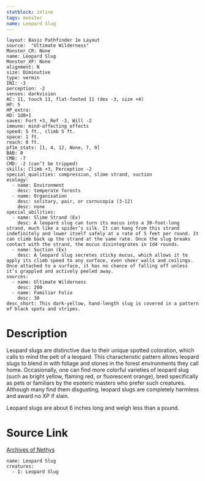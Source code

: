 ```yaml
---
statblock: inline
tags: monster
name: Leopard Slug
---
```

```statblock
layout: Basic Pathfinder 1e Layout
source:  "Ultimate Wilderness"
Monster_CR: None
name: Leopard Slug
Monster_XP: None
alignment: N
size: Diminutive
type: vermin
INI: -3
perception: -2
senses: darkvision
AC: 11, touch 11, flat-footed 11 (dex -3, size +4)
HP: 5
HP_extra: 
HD: 1d8+1
saves: Fort +3, Ref -3, Will -2
immune: mind-affecting effects
speed: 5 ft., climb 5 ft.
space: 1 ft.
reach: 0 ft.
pf1e_stats: [1, 4, 12, None, 7, 9]
BAB: 0
CMB: -7
CMD: -2 (can’t be tripped)
skills: Climb +3, Perception -2
special_qualities: compression, slime strand, suction
ecology:
  - name: Environment
    desc: temperate forests
  - name: Organisation
    desc: solitary, pair, or cornucopia (3-12)
    desc: none
special_abilities:
  - name: Slime Strand (Ex)
    desc: A leopard slug can turn its mucus into a 30-foot-long strand, much like a spider’s silk. It can hang from this strand indefinitely and lower itself safely at a rate of 5 feet per round. It can climb back up the strand at the same rate. Once the slug breaks contact with the strand, the mucus disintegrates in 1d4 rounds.
  - name: Suction (Ex)
    desc: A leopard slug secretes sticky mucus, which allows it to apply its climb speed to any surface, even sheer walls and ceilings. Once attached to a surface, it has no chance of falling off unless it’s grappled and actively peeled away.
sources:
  - name: Ultimate Wilderness
    desc: 200
  - name: Familiar Folio
    desc: 30
desc_short: This dark-yellow, hand-length slug is covered in a pattern of black spots and stripes.
```
# Description
Leopard slugs are distinctive due to their unique spotted coloration, which calls to mind the pelt of a leopard. This characteristic pattern allows leopard slugs to blend in with foliage and stones in the forest environments they call home. Occasionally, one can find more colorful varieties of leopard slug (such as bright yellow, flaming red, or fluorescent orange), bred specifically as pets or familiars by the esoteric masters who prefer such creatures. Although many find them disgusting, leopard slugs are completely harmless and award no XP if slain.

 Leopard slugs are about 6 inches long and weigh less than a pound.
# Source Link
[Archives of Nethys](https://aonprd.com/MonsterDisplay.aspx?ItemName=Leopard%20Slug)
```encounter-table
name: Leopard Slug
creatures:
  - 1: Leopard Slug
```
